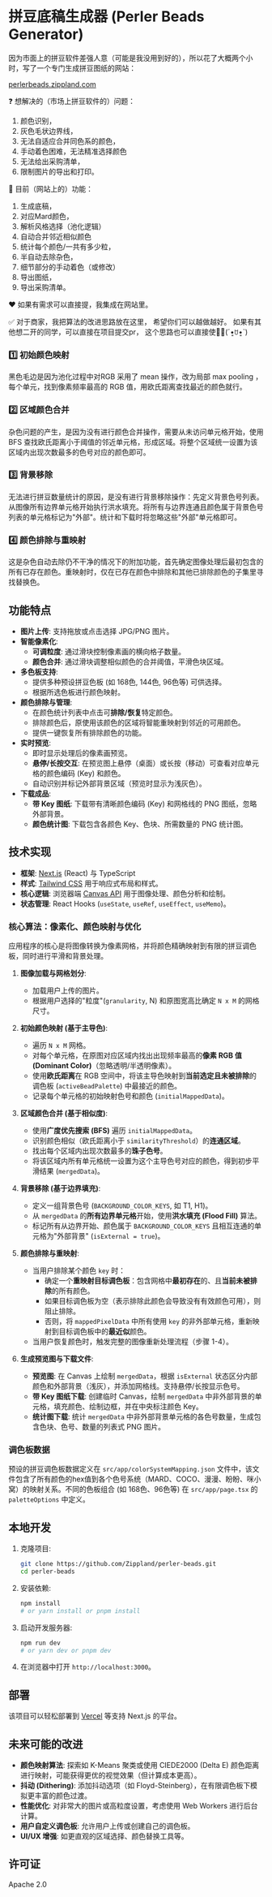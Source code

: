 # 拼豆底稿生成器 (Perler Beads Generator)

因为市面上的拼豆软件差强人意（可能是我没用到好的），所以花了大概两个小时，写了一个专门生成拼豆图纸的网站：

[perlerbeads.zippland.com](perlerbeads.zippland.com)

❓
想解决的（市场上拼豆软件的）问题：
1. 颜色识别，
2. 灰色毛状边界线，
3. 无法自适应合并同色系的颜色，
4. 手动着色困难，无法精准选择颜色
4. 无法给出采购清单，
5. 限制图片的导出和打印。

💯
目前（网站上的）功能：
1.  生成底稿，
2.  对应Mard颜色，
3.  解析风格选择（池化逻辑）
4.  自动合并邻近相似颜色
5.  统计每个颜色/一共有多少粒，
6.  半自动去除杂色，
7.  细节部分的手动着色（或修改）
7.  导出图纸，
8.  导出采购清单。

❤️ 如果有需求可以直接提，我集成在网站里。

✅
对于商家，我把算法的改进思路放在这里，
希望你们可以越做越好。
如果有其他想二开的同学，可以直接在项目提交pr，
这个思路也可以直接使用̋(ˊ•͈ꇴ•͈ˋ)

### 1️⃣ 初始颜色映射
黑色毛边是因为池化过程中对RGB 采用了 mean 操作，改为局部  max pooling ，每个单元，找到像素频率最高的 RGB 值，用欧氏距离查找最近的颜色就行。

### 2️⃣ 区域颜色合并
杂色问题的产生，是因为没有进行颜色合并操作，需要从未访问单元格开始，使用BFS 查找欧氏距离小于阈值的邻近单元格，形成区域。将整个区域统一设置为该区域内出现次数最多的色号对应的颜色即可。

### 3️⃣ 背景移除
无法进行拼豆数量统计的原因，是没有进行背景移除操作：先定义背景色号列表。从图像所有边界单元格开始执行洪水填充。将所有与边界连通且颜色属于背景色号列表的单元格标记为"外部"。统计和下载时将忽略这些"外部"单元格即可。

### 4️⃣ 颜色排除与重映射
这是杂色自动去除仍不干净的情况下的附加功能，首先确定图像处理后最初包含的所有已存在颜色。重映射时，仅在已存在颜色中排除和其他已排除颜色的子集里寻找替换色。

## 功能特点

*   **图片上传**: 支持拖放或点击选择 JPG/PNG 图片。
*   **智能像素化**:
    *   **可调粒度**: 通过滑块控制像素画的横向格子数量。
    *   **颜色合并**: 通过滑块调整相似颜色的合并阈值，平滑色块区域。
*   **多色板支持**:
    *   提供多种预设拼豆色板 (如 168色, 144色, 96色等) 可供选择。
    *   根据所选色板进行颜色映射。
*   **颜色排除与管理**:
    *   在颜色统计列表中点击可**排除/恢复**特定颜色。
    *   排除颜色后，原使用该颜色的区域将智能重映射到邻近的可用颜色。
    *   提供一键恢复所有排除颜色的功能。
*   **实时预览**:
    *   即时显示处理后的像素画预览。
    *   **悬停/长按交互**: 在预览图上悬停（桌面）或长按（移动）可查看对应单元格的颜色编码 (Key) 和颜色。
    *   自动识别并标记外部背景区域（预览时显示为浅灰色）。
*   **下载成品**:
    *   **带 Key 图纸**: 下载带有清晰颜色编码 (Key) 和网格线的 PNG 图纸，忽略外部背景。
    *   **颜色统计图**: 下载包含各颜色 Key、色块、所需数量的 PNG 统计图。

## 技术实现

*   **框架**: [Next.js](https://nextjs.org/) (React) 与 TypeScript
*   **样式**: [Tailwind CSS](https://tailwindcss.com/) 用于响应式布局和样式。
*   **核心逻辑**: 浏览器端 [Canvas API](https://developer.mozilla.org/en-US/docs/Web/API/Canvas_API) 用于图像处理、颜色分析和绘制。
*   **状态管理**: React Hooks (`useState`, `useRef`, `useEffect`, `useMemo`)。

### 核心算法：像素化、颜色映射与优化

应用程序的核心是将图像转换为像素网格，并将颜色精确映射到有限的拼豆调色板，同时进行平滑和背景处理。

1.  **图像加载与网格划分**:
    *   加载用户上传的图片。
    *   根据用户选择的"粒度"(`granularity`, N) 和原图宽高比确定 `N x M` 的网格尺寸。

2.  **初始颜色映射 (基于主导色)**:
    *   遍历 `N x M` 网格。
    *   对每个单元格，在原图对应区域内找出出现频率最高的**像素 RGB 值 (Dominant Color)**（忽略透明/半透明像素）。
    *   使用**欧氏距离**在 RGB 空间中，将该主导色映射到**当前选定且未被排除**的调色板 (`activeBeadPalette`) 中最接近的颜色。
    *   记录每个单元格的初始映射色号和颜色 (`initialMappedData`)。

3.  **区域颜色合并 (基于相似度)**:
    *   使用**广度优先搜索 (BFS)** 遍历 `initialMappedData`。
    *   识别颜色相似（欧氏距离小于 `similarityThreshold`）的**连通区域**。
    *   找出每个区域内出现次数最多的**珠子色号**。
    *   将该区域内所有单元格统一设置为这个主导色号对应的颜色，得到初步平滑结果 (`mergedData`)。

4.  **背景移除 (基于边界填充)**:
    *   定义一组背景色号 (`BACKGROUND_COLOR_KEYS`, 如 T1, H1)。
    *   从 `mergedData` 的**所有边界单元格**开始，使用**洪水填充 (Flood Fill)** 算法。
    *   标记所有从边界开始、颜色属于 `BACKGROUND_COLOR_KEYS` 且相互连通的单元格为"外部背景" (`isExternal = true`)。

5.  **颜色排除与重映射**:
    *   当用户排除某个颜色 `key` 时：
        *   确定一个**重映射目标调色板**：包含网格中**最初存在**的、且**当前未被排除**的所有颜色。
        *   如果目标调色板为空（表示排除此颜色会导致没有有效颜色可用），则阻止排除。
        *   否则，将 `mappedPixelData` 中所有使用 `key` 的非外部单元格，重新映射到目标调色板中的**最近似**颜色。
    *   当用户恢复颜色时，触发完整的图像重新处理流程（步骤 1-4）。

6.  **生成预览图与下载文件**:
    *   **预览图**: 在 Canvas 上绘制 `mergedData`，根据 `isExternal` 状态区分内部颜色和外部背景（浅灰），并添加网格线。支持悬停/长按显示色号。
    *   **带 Key 图纸下载**: 创建临时 Canvas，绘制 `mergedData` 中非外部背景的单元格，填充颜色、绘制边框，并在中央标注颜色 Key。
    *   **统计图下载**: 统计 `mergedData` 中非外部背景单元格的各色号数量，生成包含色块、色号、数量的列表式 PNG 图片。

### 调色板数据

预设的拼豆调色板数据定义在 `src/app/colorSystemMapping.json` 文件中，该文件包含了所有颜色的hex值到各个色号系统（MARD、COCO、漫漫、盼盼、咪小窝）的映射关系。不同的色板组合 (如 168色、96色等) 在 `src/app/page.tsx` 的 `paletteOptions` 中定义。

## 本地开发

1.  克隆项目:
    ```bash
    git clone https://github.com/Zippland/perler-beads.git
    cd perler-beads
    ```
2.  安装依赖:
    ```bash
    npm install
    # or yarn install or pnpm install
    ```
3.  启动开发服务器:
    ```bash
    npm run dev
    # or yarn dev or pnpm dev
    ```
4.  在浏览器中打开 `http://localhost:3000`。

## 部署

该项目可以轻松部署到 [Vercel](https://vercel.com/) 等支持 Next.js 的平台。

## 未来可能的改进

*   **颜色映射算法**: 探索如 K-Means 聚类或使用 CIEDE2000 (Delta E) 颜色距离进行映射，可能获得更优的视觉效果（但计算成本更高）。
*   **抖动 (Dithering)**: 添加抖动选项（如 Floyd-Steinberg），在有限调色板下模拟更丰富的颜色过渡。
*   **性能优化**: 对非常大的图片或高粒度设置，考虑使用 Web Workers 进行后台计算。
*   **用户自定义调色板**: 允许用户上传或创建自己的调色板。
*   **UI/UX 增强**: 如更直观的区域选择、颜色替换工具等。

## 许可证

Apache 2.0
